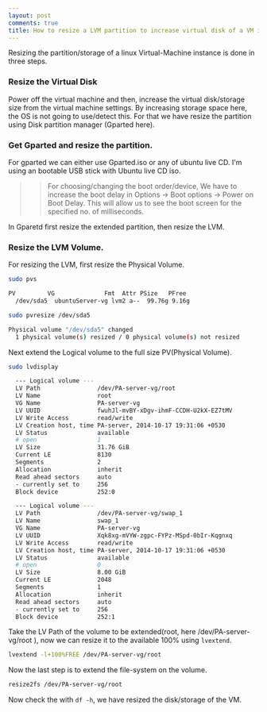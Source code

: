 ```yaml
---
layout: post
comments: true
title: How to resize a LVM partition to increase virtual disk of a VM instance.
---
```


Resizing the partition/storage of a linux Virtual-Machine instance is done in three steps. 

### Resize the Virtual Disk

Power off the virtual machine and then, increase the virtual disk/storage size from the virtual machine settings. By increasing storage space here, the OS is not going to use/detect this. For that we have resize the partition using Disk partition manager (Gparted here).

### Get Gparted and resize the partition.

For gparted we can either use Gparted.iso or any of ubuntu live CD. I'm using an bootable USB stick with Ubuntu live CD iso.

>> For choosing/changing the boot order/device, We have to increase the boot delay in Options -> Boot options -> Power on Boot Delay.
>> This will allow us to see the boot screen for the specified no. of milliseconds.

In Gparetd first resize the extended partition, then resize the LVM.

### Resize the LVM Volume.

For resizing the LVM, first resize the Physical Volume.

```sh
sudo pvs

PV         VG              Fmt  Attr PSize   PFree
  /dev/sda5  ubuntuServer-vg lvm2 a--  99.76g 9.16g

sudo pvresize /dev/sda5

Physical volume "/dev/sda5" changed
  1 physical volume(s) resized / 0 physical volume(s) not resized

```

Next extend the Logical volume to the full size PV(Physical Volume).

```sh
sudo lvdisplay

  --- Logical volume ---
  LV Path                /dev/PA-server-vg/root
  LV Name                root
  VG Name                PA-server-vg
  LV UUID                fwuhJl-mvBY-xDgv-ihmF-CCDH-U2kX-EZ7tMV
  LV Write Access        read/write
  LV Creation host, time PA-server, 2014-10-17 19:31:06 +0530
  LV Status              available
  # open                 1
  LV Size                31.76 GiB
  Current LE             8130
  Segments               2
  Allocation             inherit
  Read ahead sectors     auto
  - currently set to     256
  Block device           252:0

  --- Logical volume ---
  LV Path                /dev/PA-server-vg/swap_1
  LV Name                swap_1
  VG Name                PA-server-vg
  LV UUID                Xqk8xg-mVYW-zgpc-FYPz-MSpd-0bIr-Kqgnxq
  LV Write Access        read/write
  LV Creation host, time PA-server, 2014-10-17 19:31:06 +0530
  LV Status              available
  # open                 0
  LV Size                8.00 GiB
  Current LE             2048
  Segments               1
  Allocation             inherit
  Read ahead sectors     auto
  - currently set to     256
  Block device           252:1
```

Take the LV Path of the volume to be extended(root, here /dev/PA-server-vg/root
), now we can resize it to the available 100% using `lvextend`.

```sh
lvextend -l+100%FREE /dev/PA-server-vg/root
```
Now the last step is to extend the file-system on the volume.

```sh
resize2fs /dev/PA-server-vg/root
```

Now check the with `df -h`, we have resized the disk/storage of the VM.
